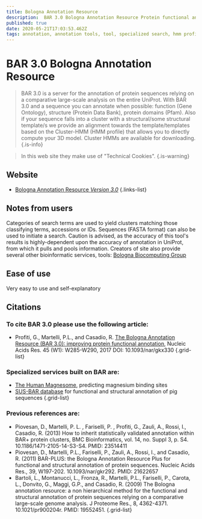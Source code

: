 ```yaml
---
title: Bologna Annotation Resource
description:  BAR 3.0 Bologna Annotation Resource Protein functional and structural annotation
published: true
date: 2020-05-21T17:03:53.462Z
tags: annotation, annotation tools, tool, specialized search, hmm profile, clustering
---
```


# BAR 3.0 Bologna Annotation Resource

> BAR 3.0 is a server for the annotation of protein sequences relying on a comparative large-scale analysis on the entire UniProt. With BAR 3.0 and a sequence you can annotate when possible: function (Gene Ontology), structure (Protein Data Bank), protein domains (Pfam). Also if your sequence falls into a cluster with a structural/some structural template/s we provide an alignment towards the template/templates based on the Cluster-HMM (HMM profile) that allows you to directly compute your 3D model. Cluster HMMs are available for downloading.
{.is-info}

> In this web site they make use of "Technical Cookies".
{.is-warning}

## Website

- [Bologna Annotation Resource *Version 3.0*](https://bar.biocomp.unibo.it/bar3/)
{.links-list}

## Notes from users 

Categories of search terms are used to yield clusters matching those classifying terms, accessions or IDs. Sequences (FASTA format) can also be used to initiate a search. Caution is advised, as the accuracy of this tool's results is highly-dependent upon the accuracy of annotation in UniProt, from which it pulls and pools information. Creators of site also provide several other bioinformatic services, tools: [Bologna Biocomputing Group](http://www.biocomp.unibo.it/predictors.html)

## Ease of use 

Very easy to use and self-explanatory 

## Citations

### To cite BAR 3.0 please use the following article:

- Profiti, G., Martelli, P.L., and Casadio, R. [The Bologna Annotation Resource (BAR 3.0): improving protein functional annotation](https://academic.oup.com/nar/article-lookup/doi/10.1093/nar/gkx330), Nucleic Acids Res. 45 (W1): W285-W290, 2017 DOI: 10.1093/nar/gkx330
{.grid-list}

### Specialized services built on BAR are:

- [The Human Magnesome](https://bar.biocomp.unibo.it/mg/), predicting magnesium binding sites
- [SUS-BAR database](https://bar.biocomp.unibo.it/pig/) for functional and structural annotation of pig sequences
{.grid-list}

### Previous references are:

- Piovesan, D., Martelli, P. L. , Fariselli, P. , Profiti, G., Zauli, A., Rossi, I., Casadio, R. (2013) How to inherit statistically validated annotation within BAR+ protein clusters, BMC Bioinformatics, vol. 14, no. Suppl 3, p. S4. 10.1186/1471-2105-14-S3-S4. PMID: 23514411
- Piovesan, D., Martelli, P.L., Fariselli, P., Zauli, A., Rossi, I., and Casadio, R. (2011) BAR-PLUS: the Bologna Annotation Resource Plus for functional and structural annotation of protein sequences. Nucleic Acids Res., 39, W197-202. 10.1093/nar/gkr292. PMID: 21622657
- Bartoli, L., Montanucci, L., Fronza, R., Martelli, P.L., Fariselli, P., Carota, L., Donvito, G., Maggi, G.P., and Casadio, R. (2009) The Bologna annotation resource: a non hierarchical method for the functional and structural annotation of protein sequences relying on a comparative large-scale genome analysis. J Proteome Res., 8, 4362-4371. 10.1021/pr900204r. PMID: 19552451.
{.grid-list}